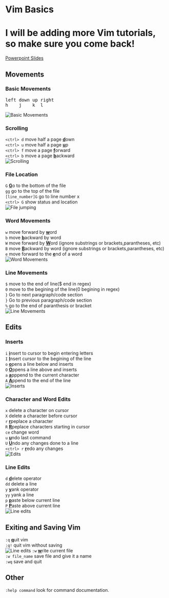 # Vim Basics
# I will be adding more Vim tutorials, so make sure you come back!
[Powerpoint Slides](https://sdsuedu-my.sharepoint.com/:p:/g/personal/anavaestrada0616_sdsu_edu/EQs_M5IqhHlLoS5FR-r-J7UBPXdZtv-DszFCcTTqPGYoKw?e=pu93rx)
## Movements
### Basic Movements
<pre>
left down up right
h    j    k  l
</pre>
![Basic Movements](/vim_gifs/basic_movments.gif)
### Scrolling
`<ctrl> d` move half a page <ins>**d**</ins>own\
`<ctrl> u` move half a page <ins>**u**</ins>p\
`<ctrl> f` move a page <ins>**f**</ins>orward\
`<ctrl> b` move a page <ins>**b**</ins>ackward\
![Scrolling](/vim_gifs/scrolling.gif)
### File Location
`G` <ins>**G**</ins>o to the bottom of the file\
`gg` go to the top of the file\
`[line_number]G` go to line number x\
`<ctrl> G` show status and location\
![File jumping](/vim_gifs/file_location.gif)
### Word Movements
`w` move forward by <ins>**w**</ins>ord\
`b` move <ins>**b**</ins>ackward by word\
`W` move forward by <ins>**W**</ins>ord (ignore substrings or brackets,parantheses, etc)\
`B` move <ins>**B**</ins>ackward by word (ignore substrings or brackets,parantheses, etc)\
`e` move forward to the <ins>**e**</ins>nd of a word\
![Word Movements](/vim_gifs/word_movement.gif)
### Line Movements
`$` move to the end of line($ end in regex)\
`0` move to the begining of the line(0 begining in regex)\
`}` Go to next paragraph/code section\
`}` Go to previous paragraph/code section \
`%` go to the end of paranthesis or bracket\
![Line Movements](/vim_gifs/line_movement.gif)
## Edits
### Inserts
`i` <ins>**i**</ins>nsert to cursor to begin entering letters\
`I` <ins>**I**</ins>nsert cursor to the begining of the line\
`o` <ins>**o**</ins>pens a line below and inserts\
`O` <ins>**O**</ins>ppens a line above and inserts\
`a` <ins>**a**</ins>pppend to the current character\
`A` <ins>**A**</ins>ppend to the end of the line\
![Inserts](/vim_gifs/inserts.gif)
### Character and Word Edits
`x` delete a character on cursor\
`X` delete a character before cursor\
`r` <ins>**r**</ins>peplace a character\
`R` <ins>**R**</ins>peplace characters starting in cursor\
`ce` change word\
`u` <ins>**u**</ins>ndo last command\
`U` <ins>**U**</ins>ndo any changes done to a line\
`<ctrl> r` <ins>**r**</ins>edo any changes\
![Edits](/vim_gifs/edits.gif)
### Line Edits
`d` <ins>**d**</ins>elete operator\
`dd` delete a line\
`y` <ins>**y**</ins>ank operator\
`yy` yank a line\
`p` <ins>**p**</ins>aste below current line\
`P` <ins>**P**</ins>aste above current line\
![Line edits](/vim_gifs/line_edits.gif)
## Exiting and Saving Vim
`:q` <ins>**q**</ins>uit vim\
`:q!` quit vim without saving \
![Line edits](/vim_gifs/quit_vim.png)
`:w` <ins>**w**</ins>rite current file\
`:w file_name` save file and give it a name\
`:wq` save and quit

## Other
`:help command` look for command documentation.
